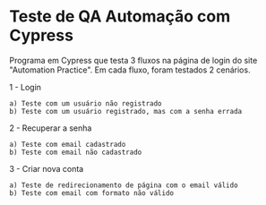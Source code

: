 
# Teste de QA Automação com Cypress

Programa em Cypress que testa 3 fluxos na página de login do site "Automation Practice". Em cada fluxo, foram testados 2 cenários.

1 - Login

    a) Teste com um usuário não registrado
    b) Teste com um usuário registrado, mas com a senha errada

2 - Recuperar a senha

    a) Teste com email cadastrado
    b) Teste com email não cadastrado

3 - Criar nova conta

    a) Teste de redirecionamento de página com o email válido
    b) Teste com email com formato não válido


